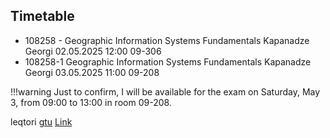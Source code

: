 ## Timetable

- 108258 - Geographic Information Systems Fundamentals Kapanadze Georgi 02.05.2025 12:00 09-306
- 108258-1 Geographic Information Systems Fundamentals Kapanadze Georgi 03.05.2025 11:00 09-208

!!!warning
    Just to confirm, I will be available for the exam on Saturday, May 3, from 09:00 to 13:00 in room 09-208. 


leqtori [gtu](https://leqtori.gtu.ge/2022__2023/I/B/info) [Link](http://leqtori.gtu.ge:9000/public/08%20%E1%83%98%E1%83%9C%E1%83%A4%E1%83%9D%E1%83%A0%E1%83%9B%E1%83%90%E1%83%A2%E1%83%98%E1%83%99%E1%83%98%E1%83%A1%E1%83%90%20%E1%83%93%E1%83%90%20%E1%83%9B%E1%83%90%E1%83%A0%E1%83%97%E1%83%95%E1%83%98%E1%83%A1%20%E1%83%A1%E1%83%98%E1%83%A1%E1%83%A2%E1%83%94%E1%83%9B%E1%83%94%E1%83%91%E1%83%98%E1%83%A1%20%E1%83%A4%E1%83%90%E1%83%99%E1%83%A3%E1%83%9A%E1%83%A2%E1%83%94%E1%83%A2%E1%83%98-08%20Faculty%20of%20Informatics%20and%20Management%20Systems_17.04.25.pdf)


